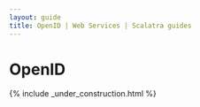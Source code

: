 ```yaml
---
layout: guide
title: OpenID | Web Services | Scalatra guides
---
```


<div class="page-header">
  <h1>OpenID</h1>
</div>

{% include _under_construction.html %}